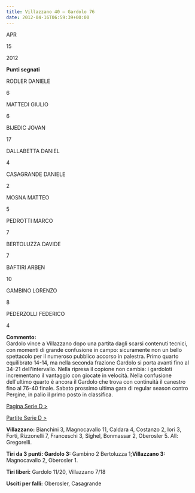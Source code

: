 ```yaml
---
title: Villazzano 40 – Gardolo 76
date: 2012-04-16T06:59:39+00:00
---
```

APR

15

2012

**Punti segnati**

RODLER DANIELE

6

MATTEDI GIULIO

6

BIJEDIC JOVAN

17

DALLABETTA DANIEL

4

CASAGRANDE DANIELE

2

MOSNA MATTEO

5

PEDROTTI MARCO

7

BERTOLUZZA DAVIDE

7

BAFTIRI ARBEN

10

GAMBINO LORENZO

8

PEDERZOLLI FEDERICO

4

**Commento:**  
Gardolo vince a Villazzano dopo una partita dagli scarsi contenuti tecnici, con momenti di grande confusione in campo: sicuramente non un bello spettacolo per il numeroso pubblico accorso in palestra. Primo quarto equilibrato 14-14, ma nella seconda frazione Gardolo si porta avanti fino al 34-21 dell'intervallo. Nella ripresa il copione non cambia: i gardoloti incrementano il vantaggio con giocate in velocità. Nella confusione dell'ultimo quarto è ancora il Gardolo che trova con continuità il canestro fino al 76-40 finale. Sabato prossimo ultima gara di regular season contro Pergine, in palio il primo posto in classifica.

[Pagina Serie D >](http://www.basketgardolo.it/serie-d)

[Partite Serie D >](http://www.basketgardolo.it/?tag=serie-d&cat=11)

**Villazzano:** Bianchini 3, Magnocavallo 11, Caldara 4, Costanzo 2, Iori 3, Forti, Rizzonelli 7, Franceschi 3, Sighel, Bonmassar 2, Oberosler 5. All: Gregorelli.

**Tiri da 3 punti: Gardolo 3:** Gambino 2 Bertoluzza 1;**Villazzano 3:** Magnocavallo 2, Oberosler 1.

**Tiri liberi:** Gardolo 11/20, Villazzano 7/18

**Usciti per falli:** Oberosler, Casagrande